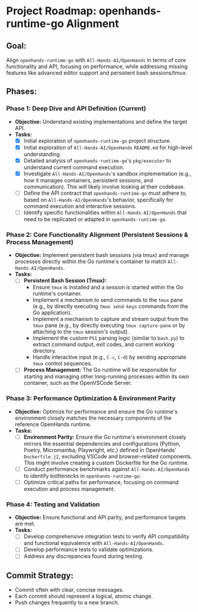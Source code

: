 

# Project Roadmap: openhands-runtime-go Alignment

## Goal:
Align `openhands-runtime-go` with `All-Hands-AI/OpenHands` in terms of core functionality and API, focusing on performance, while addressing missing features like advanced editor support and persistent bash sessions/tmux.

## Phases:

### Phase 1: Deep Dive and API Definition (Current)
*   **Objective:** Understand existing implementations and define the target API.
*   **Tasks:**
    *   [x] Initial exploration of `openhands-runtime-go` project structure.
    *   [x] Initial exploration of `All-Hands-AI/OpenHands` `README.md` for high-level understanding.
    *   [x] Detailed analysis of `openhands-runtime-go`'s `pkg/executor` to understand current command execution.
    *   [x] Investigate `All-Hands-AI/OpenHands`'s sandbox implementation (e.g., how it manages containers, persistent sessions, and communication). This will likely involve looking at their codebase.
    *   [ ] Define the API contract that `openhands-runtime-go` must adhere to, based on `All-Hands-AI/OpenHands`'s behavior, specifically for command execution and interactive sessions.
    *   [ ] Identify specific functionalities within `All-Hands-AI/OpenHands` that need to be replicated or adapted in `openhands-runtime-go`.

### Phase 2: Core Functionality Alignment (Persistent Sessions & Process Management)
*   **Objective:** Implement persistent bash sessions (via tmux) and manage processes directly within the Go runtime's container to match `All-Hands-AI/OpenHands`.
*   **Tasks:**
    *   [ ] **Persistent Bash Session (Tmux):**
        *   Ensure `tmux` is installed and a session is started within the Go runtime's container.
        *   Implement a mechanism to send commands to the `tmux` pane (e.g., by directly executing `tmux send-keys` commands from the Go application).
        *   Implement a mechanism to capture and stream output from the `tmux` pane (e.g., by directly executing `tmux capture-pane` or by attaching to the `tmux` session's output).
        *   Implement the custom `PS1` parsing logic (similar to `bash.py`) to extract command output, exit codes, and current working directory.
        *   Handle interactive input (e.g., `C-c`, `C-d`) by sending appropriate `tmux` control sequences.
    *   [ ] **Process Management:** The Go runtime will be responsible for starting and managing other long-running processes within its own container, such as the OpenVSCode Server.

### Phase 3: Performance Optimization & Environment Parity
*   **Objective:** Optimize for performance and ensure the Go runtime's environment closely matches the necessary components of the reference OpenHands runtime.
*   **Tasks:**
    *   [ ] **Environment Parity:** Ensure the Go runtime's environment closely mirrors the essential dependencies and configurations (Python, Poetry, Micromamba, Playwright, etc.) defined in OpenHands' `Dockerfile.j2`, excluding VSCode and browser-related components. This might involve creating a custom Dockerfile for the Go runtime.
    *   [ ] Conduct performance benchmarks against `All-Hands-AI/OpenHands` to identify bottlenecks in `openhands-runtime-go`.
    *   [ ] Optimize critical paths for performance, focusing on command execution and process management.

### Phase 4: Testing and Validation
*   **Objective:** Ensure functional and API parity, and performance targets are met.
*   **Tasks:**
    *   [ ] Develop comprehensive integration tests to verify API compatibility and functional equivalence with `All-Hands-AI/OpenHands`.
    *   [ ] Develop performance tests to validate optimizations.
    *   [ ] Address any discrepancies found during testing.

## Commit Strategy:
*   Commit often with clear, concise messages.
*   Each commit should represent a logical, atomic change.
*   Push changes frequently to a new branch.

